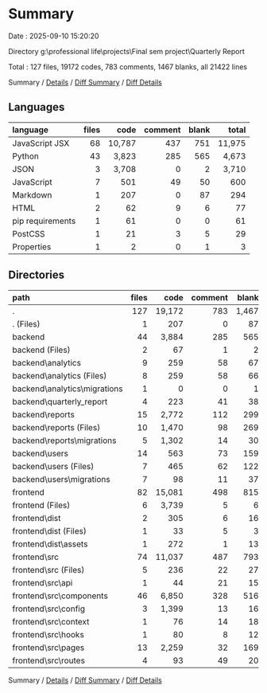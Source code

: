 # Summary

Date : 2025-09-10 15:20:20

Directory g:\\professional life\\projects\\Final sem project\\Quarterly Report

Total : 127 files,  19172 codes, 783 comments, 1467 blanks, all 21422 lines

Summary / [Details](details.md) / [Diff Summary](diff.md) / [Diff Details](diff-details.md)

## Languages
| language | files | code | comment | blank | total |
| :--- | ---: | ---: | ---: | ---: | ---: |
| JavaScript JSX | 68 | 10,787 | 437 | 751 | 11,975 |
| Python | 43 | 3,823 | 285 | 565 | 4,673 |
| JSON | 3 | 3,708 | 0 | 2 | 3,710 |
| JavaScript | 7 | 501 | 49 | 50 | 600 |
| Markdown | 1 | 207 | 0 | 87 | 294 |
| HTML | 2 | 62 | 9 | 6 | 77 |
| pip requirements | 1 | 61 | 0 | 0 | 61 |
| PostCSS | 1 | 21 | 3 | 5 | 29 |
| Properties | 1 | 2 | 0 | 1 | 3 |

## Directories
| path | files | code | comment | blank | total |
| :--- | ---: | ---: | ---: | ---: | ---: |
| . | 127 | 19,172 | 783 | 1,467 | 21,422 |
| . (Files) | 1 | 207 | 0 | 87 | 294 |
| backend | 44 | 3,884 | 285 | 565 | 4,734 |
| backend (Files) | 2 | 67 | 1 | 2 | 70 |
| backend\\analytics | 9 | 259 | 58 | 67 | 384 |
| backend\\analytics (Files) | 8 | 259 | 58 | 66 | 383 |
| backend\\analytics\\migrations | 1 | 0 | 0 | 1 | 1 |
| backend\\quarterly_report | 4 | 223 | 41 | 38 | 302 |
| backend\\reports | 15 | 2,772 | 112 | 299 | 3,183 |
| backend\\reports (Files) | 10 | 1,470 | 98 | 269 | 1,837 |
| backend\\reports\\migrations | 5 | 1,302 | 14 | 30 | 1,346 |
| backend\\users | 14 | 563 | 73 | 159 | 795 |
| backend\\users (Files) | 7 | 465 | 62 | 122 | 649 |
| backend\\users\\migrations | 7 | 98 | 11 | 37 | 146 |
| frontend | 82 | 15,081 | 498 | 815 | 16,394 |
| frontend (Files) | 6 | 3,739 | 5 | 6 | 3,750 |
| frontend\\dist | 2 | 305 | 6 | 16 | 327 |
| frontend\\dist (Files) | 1 | 33 | 5 | 3 | 41 |
| frontend\\dist\\assets | 1 | 272 | 1 | 13 | 286 |
| frontend\\src | 74 | 11,037 | 487 | 793 | 12,317 |
| frontend\\src (Files) | 5 | 236 | 22 | 27 | 285 |
| frontend\\src\\api | 1 | 44 | 21 | 15 | 80 |
| frontend\\src\\components | 46 | 6,850 | 328 | 516 | 7,694 |
| frontend\\src\\config | 3 | 1,399 | 13 | 16 | 1,428 |
| frontend\\src\\context | 1 | 76 | 14 | 18 | 108 |
| frontend\\src\\hooks | 1 | 80 | 8 | 12 | 100 |
| frontend\\src\\pages | 13 | 2,259 | 32 | 169 | 2,460 |
| frontend\\src\\routes | 4 | 93 | 49 | 20 | 162 |

Summary / [Details](details.md) / [Diff Summary](diff.md) / [Diff Details](diff-details.md)